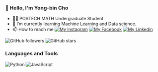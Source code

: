 ### 👋 Hello, I'm Yong-bin Cho
- 👨‍🎓 POSTECH MATH Undergraduate Student
- 🌱 I’m currently learning Machine Learning and Data science.
- 📫 How to reach me
  [![My Instagram](https://img.shields.io/badge/My%20Instagram-E4405F?style=flat&logo=instagram&logoColor=white)](https://www.instagram.com/beany0618/)
  [![My Facebook](https://img.shields.io/badge/My%20Facebook-1877F2?style=flat&logo=facebook&logoColor=white)](https://www.facebook.com/profile.php?id=100010158090087)
  [![My Linkedin](https://img.shields.io/badge/My%20Linkedin-0077B5?style=flat&logo=linkedin&logoColor=white)](https://www.linkedin.com/in/yongbin-cho)

  
![GitHub followers](https://img.shields.io/github/followers/Bean618?style=social)
![GitHub stars](https://img.shields.io/github/stars/Bean618/Bean618?style=social)


### Languages and Tools
![Python](https://img.shields.io/badge/Python-3776AB?style=flat&logo=python&logoColor=white)
![JavaScript](https://img.shields.io/badge/JavaScript-F7DF1E?style=flat&logo=javascript&logoColor=black)

<!---
Bean618/Bean618 is a ✨ special ✨ repository because its `README.md` (this file) appears on your GitHub profile.
You can click the Preview link to take a look at your changes.
--->

